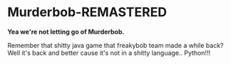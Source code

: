 # Murderbob-REMASTERED

**Yea we're not letting go of Murderbob.**

Remember that shitty java game that freakybob team made a while back? Well it's back and better cause it's not in a shitty language.. Python!!!


